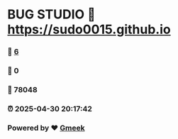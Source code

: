 # BUG STUDIO :link: https://sudo0015.github.io 
### :page_facing_up: [6](https://sudo0015.github.io/tag.html) 
### :speech_balloon: 0 
### :hibiscus: 78048 
### :alarm_clock: 2025-04-30 20:17:42 
### Powered by :heart: [Gmeek](https://github.com/Meekdai/Gmeek)
